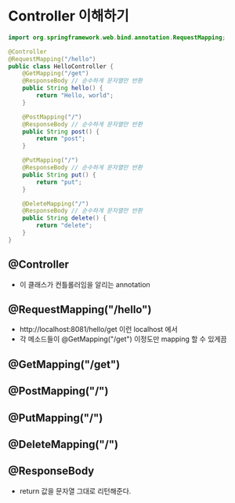 # Controller 이해하기
```java
import org.springframework.web.bind.annotation.RequestMapping;

@Controller
@RequestMapping("/hello")
public class HelloController {
    @GetMapping("/get")
    @ResponseBody // 순수하게 문자열만 반환
    public String hello() {
        return "Hello, world";
    }

    @PostMapping("/")
    @ResponseBody // 순수하게 문자열만 반환
    public String post() {
        return "post";
    }

    @PutMapping("/")
    @ResponseBody // 순수하게 문자열만 반환
    public String put() {
        return "put";
    }

    @DeleteMapping("/")
    @ResponseBody // 순수하게 문자열만 반환
    public String delete() {
        return "delete";
    }
}
```

## @Controller
- 이 클래스가 컨틀롤러임을 알리는 annotation

## @RequestMapping("/hello")
- http://localhost:8081/hello/get 이런 localhost 에서 
- 각 메소드들이 @GetMapping("/get") 이정도만 mapping 할 수 있게끔

## @GetMapping("/get")
## @PostMapping("/")
## @PutMapping("/")
## @DeleteMapping("/")

## @ResponseBody
- return 값을 문자열 그대로 리턴해준다.
